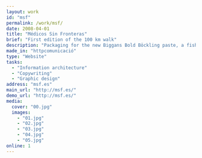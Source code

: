 ```yaml
---
layout: work
id: "msf"
permalink: /work/msf/
date: 2008-04-01
title: "Médicos Sin Fronteras"
brief: "First edition of the 100 km walk"
description: "Packaging for the new Biggans Bold Böckling paste, a fish paste made of smoked herring. Biggans is a small family owned company who has been serving their culinary delicacies to the Swedes since 1952."
made_in: "httpcomunicació"
type: "Website"
tasks:
  - "Information architecture"
  - "Copywriting"
  - "Graphic design"
address: "msf.es"
main_url: "http://msf.es/"
demo_url: "http://msf.es/"
media:
  cover: "00.jpg"
  images:
    - "01.jpg"
    - "02.jpg"
    - "03.jpg"
    - "04.jpg"
    - "05.jpg"
online: 1
---
```

